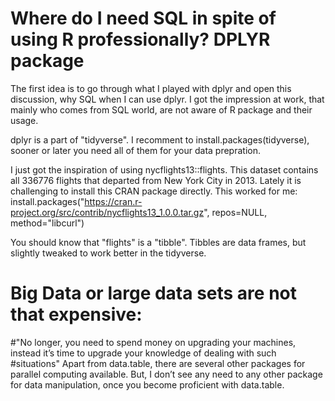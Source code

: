 # Where do I need SQL in spite of using R professionally? DPLYR package
The first idea is to go through what I played with dplyr and open this discussion, why SQL when I can use dplyr. 
I got the impression at work, that mainly who comes from SQL world, are not aware of R package and their usage. 

dplyr is a part of "tidyverse".  I recomment to install.packages(tidyverse), sooner or later you need all of them for your data prepration. 


I just got the inspiration of using nycflights13::flights. This dataset contains all 336776 flights that departed from New York City in 2013. Lately it is challenging to install this CRAN package directly. This worked for me:
install.packages("https://cran.r-project.org/src/contrib/nycflights13_1.0.0.tar.gz", repos=NULL, method="libcurl")

You should know that "flights" is a "tibble". Tibbles are data frames, but slightly tweaked to work better in the tidyverse. 

# Big Data or large data sets are not that expensive:
#"No longer, you need to spend money on upgrading your machines, instead it’s time to upgrade your knowledge of dealing with such #situations"
Apart from data.table, there are several other packages for parallel computing available. But, I don’t see any need to any other package for data manipulation, once you become proficient with data.table.

